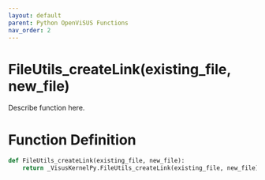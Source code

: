 ```yaml
---
layout: default
parent: Python OpenViSUS Functions
nav_order: 2
---
```


# FileUtils_createLink(existing_file, new_file)

Describe function here.

# Function Definition

```python
def FileUtils_createLink(existing_file, new_file):
    return _VisusKernelPy.FileUtils_createLink(existing_file, new_file)

```